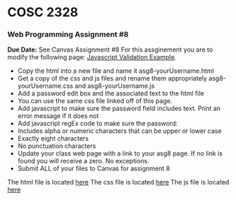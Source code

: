 # **COSC 2328**
### **Web Programming Assignment #8**
**Due Date:** See Canvas Assignment #8 
For this assginement you are to modify the following page: [Javascript Validation Example](http://jbryan2.create.stedwards.edu/cosc2328/asg8Example.html).

* Copy the html into a new file and name it asg8-yourUsername.html
* Get a copy of the css and js files and rename them appropriately asg8-yourUsername.css and asg8-yourUsername.js
* Add a password edit box and the associated text to the html file
* You can use the same css file linked off of this page.
* Add javascript to make sure the password field includes text. Print an error message if it does not
* Add javascript regEx code to make sure the password:
* Includes alpha or numeric characters that can be upper or lower case
* Exactly eight characters
* No punctuation characters
* Update your class web page with a link to your asg8 page. If no link is found you will receive a zero. No exceptions.
* Submit ALL of your files to Canvas for assignment 8

The html file is located [here]() 
The css file is located [here]() 
The js file is located [here]()

